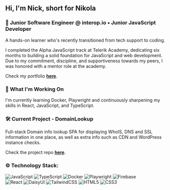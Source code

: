 ## Hi, I'm Nick, short for Nikola

### 🌱 Junior Software Engineer @ interop.io • Junior JavaScript Developer

A hands-on learner who's recently transitioned from tech support to coding.   

I completed the Alpha JavaScript track at Telerik Academy, dedicating six months to building a solid foundation for JavaScript and web development. Due to my commitment, discipline, and supportiveness towards my peers, I was honored with a mentor role at the academy.

Check my portfolio **[here](https://nikola-nenovski.info)**.

### 🚀 What I'm Working On

I'm currently learning Docker, Playwright and continuously sharpening my skills in React, JavaScript, and TypeScript.

### 🛠️ Current Project - DomainLookup
  Full-stack Domain info lookup SPA for displaying WhoIS, DNS and SSL information in one place, as well as extra info such as CDN and WordPress instance checks.  
  
  Check the project repo **[here](https://github.com/Nickslabcode/domain-info-lookup)**.  

### ⚙️ Technology Stack:
![JavaScript](https://img.shields.io/badge/JavaScript-F7DF1E?style=for-the-badge&logo=javascript&logoColor=black)
![TypeScript](https://img.shields.io/badge/TypeScript-3178C6?style=for-the-badge&logo=typescript&logoColor=white)
![Docker](https://img.shields.io/badge/docker-257bd6?style=for-the-badge&logo=docker&logoColor=white)
![Playwright](https://img.shields.io/badge/Playwright-45ba4b?style=for-the-badge&logo=Playwright&logoColor=white)
![Firebase](https://img.shields.io/badge/Firebase-FFCA28?style=for-the-badge&logo=firebase&logoColor=black)  
![React](https://img.shields.io/badge/React-20232A?style=for-the-badge&logo=react&logoColor=61DAFB)
![DaisyUI](https://img.shields.io/badge/DaisyUI-5A0EF8?style=for-the-badge&logo=daisyui&logoColor=white)
![TailwindCSS](https://img.shields.io/badge/TailwindCSS-06B6D4?style=for-the-badge&logo=tailwindcss&logoColor=white)
![HTML5](https://img.shields.io/badge/HTML5-E34F26?style=for-the-badge&logo=html5&logoColor=white)
![CSS3](https://img.shields.io/badge/CSS3-1572B6?style=for-the-badge&logo=css3&logoColor=white)
